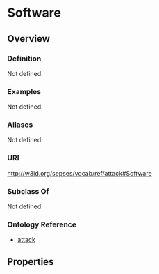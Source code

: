 # Software

## Overview

### Definition
Not defined.

### Examples
Not defined.

### Aliases
Not defined.

### URI
http://w3id.org/sepses/vocab/ref/attack#Software

### Subclass Of
Not defined.

### Ontology Reference
- [attack](http://w3id.org/sepses/vocab/ref/attack#)

## Properties
